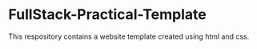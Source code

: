 # FullStack-Practical-Template
This respository contains a website template created using html and css.
